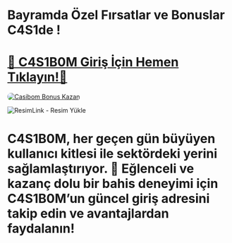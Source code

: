 # Bayramda Özel Fırsatlar ve Bonuslar C4S1de !

# <a href="https://shortlinkapp.com/casibom" title="Casibom Giriş Adresi">🔗 C4S1B0M Giriş İçin Hemen Tıklayın!🔗</a>

<a href="https://shortlinkapp.com/casibom" title="Casibom Bonus Fırsatları">
    <img src="https://i.ibb.co/5K7Ks6w/zzzz3.gif" alt="Casibom Bonus Kazan" style="max-width:100%; height:auto; border-radius:8px;">
</a>
<div class="description">

<img src="https://r.resimlink.com/rT49YoZX.png" title="ResimLink - Resim Yükle" alt="ResimLink - Resim Yükle"></a>
 
# <p>C4S1B0M, her geçen gün büyüyen kullanıcı kitlesi ile sektördeki yerini sağlamlaştırıyor. 🌟 Eğlenceli ve kazanç dolu bir bahis deneyimi için C4S1B0M’un güncel giriş adresini takip edin ve avantajlardan faydalanın!</p>
